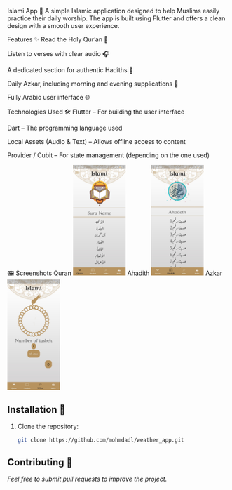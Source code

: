 Islami App 🕌
A simple Islamic application designed to help Muslims easily practice their daily worship.
The app is built using Flutter and offers a clean design with a smooth user experience.

Features ✨
Read the Holy Qur’an 📖

Listen to verses with clear audio 🎧

A dedicated section for authentic Hadiths 📜

Daily Azkar, including morning and evening supplications 💬

Fully Arabic user interface 🌐

Technologies Used 🛠️
Flutter – For building the user interface

Dart – The programming language used

Local Assets (Audio & Text) – Allows offline access to content

Provider / Cubit – For state management (depending on the one used)


🖼️ Screenshots
Quran
<img src="screenShots/quran.jpg" alt="Quran Page" width="120"/>
Ahadith
<img src="screenShots/ahadeth.jpg" alt="Hadith Page" width="120"/>
Azkar
<img src="screenShots/azkar.jpg" alt="Azkar Page" width="120"/>


## Installation 🚀

1. Clone the repository:
   ```bash
   git clone https://github.com/mohmdadl/weather_app.git

## Contributing 🤝
*Feel free to submit pull requests to improve the project.*
